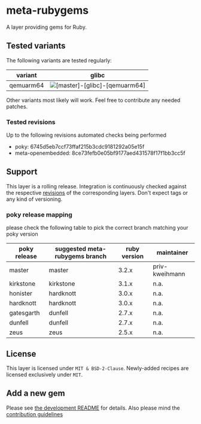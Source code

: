 # meta-rubygems

A layer providing gems for Ruby.

## Tested variants

The following variants are tested regularly:

| variant   | glibc                                                                                                                                         |
| --------- | --------------------------------------------------------------------------------------------------------------------------------------------- |
| qemuarm64 | ![[master]-[glibc]-[qemuarm64]](https://github.com/priv-kweihmann/meta-rubygems/workflows/%5Bmaster%5D-%5Bglibc%5D-%5Bqemuarm64%5D/badge.svg) |

Other variants most likely will work.
Feel free to contribute any needed patches.

### Tested revisions

Up to the following revisions automated checks being performed

* poky: 6745d5eb7ccf73ffaf215b3cdc9181292a05e15f
* meta-openembedded: 8ce73fefb0e05bf9177aed431578f17f1bb3cc5f

## Support

This layer is a rolling release.
Integration is continuously checked against the respective [revisions](#tested-revisions) of the corresponding layers.
Don't expect tags or any kind of versioning.

### poky release mapping

please check the following table to pick the correct branch matching your poky version

| poky release | suggested meta-rubygems branch | ruby version | maintainer     |
| ------------ | ------------------------------ | ------------ | -------------- |
| master       | master                         | 3.2.x        | priv-kweihmann |
| kirkstone    | kirkstone                      | 3.1.x        | n.a.           |
| honister     | hardknott                      | 3.0.x        | n.a.           |
| hardknott    | hardknott                      | 3.0.x        | n.a.           |
| gatesgarth   | dunfell                        | 2.7.x        | n.a.           |
| dunfell      | dunfell                        | 2.7.x        | n.a.           |
| zeus         | zeus                           | 2.5.x        | n.a.           |

## License

This layer is licensed under `MIT & BSD-2-Clause`.
Newly-added recipes are licensed exclusively under `MIT`.

## Add a new gem

Please see [the development README](scripts/README.md) for details.
Also please mind the [contribution guidelines](CONTRIBUTING.md)
